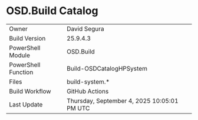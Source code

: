﻿# OSD.Build Catalog

| | |
|-|-|
| Owner | David Segura |
| Build Version | 25.9.4.3 |
| PowerShell Module | OSD.Build |
| PowerShell Function | Build-OSDCatalogHPSystem |
| Files | build-system.* |
| Build Workflow | GitHub Actions |
| Last Update | Thursday, September 4, 2025 10:05:01 PM UTC |
